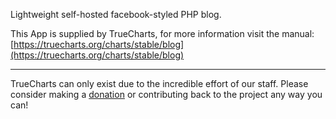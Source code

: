 Lightweight self-hosted facebook-styled PHP blog.

This App is supplied by TrueCharts, for more information visit the manual: [https://truecharts.org/charts/stable/blog](https://truecharts.org/charts/stable/blog)

---

TrueCharts can only exist due to the incredible effort of our staff.
Please consider making a [donation](https://truecharts.org/sponsor) or contributing back to the project any way you can!
